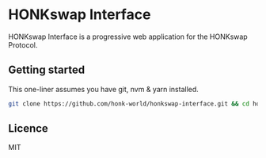 # HONKswap Interface

HONKswap Interface is a progressive web application for the HONKswap Protocol.

## Getting started

This one-liner assumes you have git, nvm & yarn installed.

```sh
git clone https://github.com/honk-world/honkswap-interface.git && cd honkswap-interface && nvm use && yarn && yarn dev
```

## Licence

MIT
